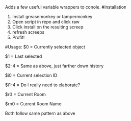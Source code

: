 Adds a few useful variable wrappers to conole.
#Installation
1. Install greasemonkey or tampermonkey
2. Open script in repo and click raw
3. Click install on the resulting screep
4. refresh screeps
5. Profit!

#Usage:
$0 = Currently selected object

$1 = Last selected

$2-4 = Same as above, just farther down history


$i0 = Current selection ID

$i1-4 = Do I really need to elaborate?


$r0 = Current Room

$rn0 = Current Room Name

Both follow same pattern as above
